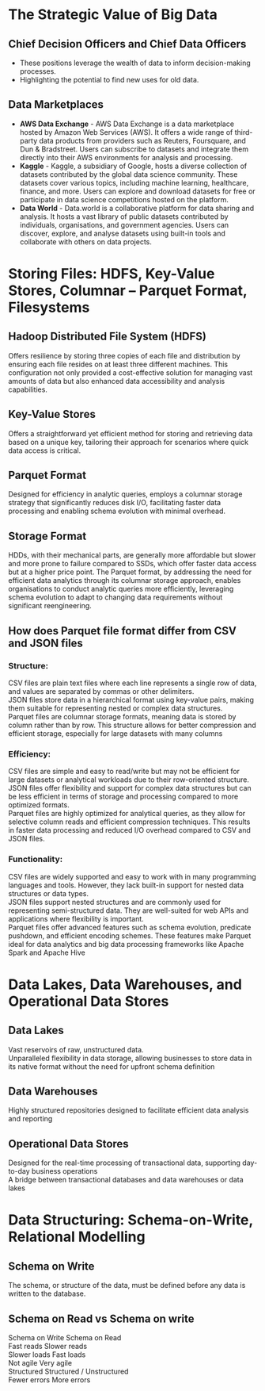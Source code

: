 # The Strategic Value of Big Data
## Chief Decision Officers and Chief Data Officers
* These positions leverage the wealth of data to inform decision-making processes.
* Highlighting the potential to find new uses for old data.

## Data Marketplaces
* **AWS Data Exchange** - AWS Data Exchange is a data marketplace hosted by Amazon Web Services (AWS). It offers a wide range of third-party data products from providers such as Reuters, Foursquare, and Dun & Bradstreet. Users can subscribe to datasets and integrate them directly into their AWS environments for analysis and processing.
* **Kaggle** - Kaggle, a subsidiary of Google, hosts a diverse collection of datasets contributed by the global data science community. These datasets cover various topics, including machine learning, healthcare, finance, and more. Users can explore and download datasets for free or participate in data science competitions hosted on the platform.
* **Data World** - Data.world is a collaborative platform for data sharing and analysis. It hosts a vast library of public datasets contributed by individuals, organisations, and government agencies. Users can discover, explore, and analyse datasets using built-in tools and collaborate with others on data projects.


# Storing Files: HDFS, Key-Value Stores, Columnar – Parquet Format, Filesystems

## Hadoop Distributed File System (HDFS) 
Offers resilience by storing three copies of each file and distribution by ensuring each file resides on at least three different machines. This configuration not only provided a cost-effective solution for managing vast amounts of data but also enhanced data accessibility and analysis capabilities.

## Key-Value Stores
Offers a straightforward yet efficient method for storing and retrieving data based on a unique key, tailoring their approach for scenarios where quick data access is critical. 

## Parquet Format
Designed for efficiency in analytic queries, employs a columnar storage strategy that significantly reduces disk I/O, facilitating faster data processing and enabling schema evolution with minimal overhead.

## Storage Format
HDDs, with their mechanical parts, are generally more affordable but slower and more prone to failure compared to SSDs, which offer faster data access but at a higher price point. The Parquet format, by addressing the need for efficient data analytics through its columnar storage approach, enables organisations to conduct analytic queries more efficiently, leveraging schema evolution to adapt to changing data requirements without significant reengineering.

## How does Parquet file format differ from CSV and JSON files
### Structure:     
CSV files are plain text files where each line represents a single row of data, and values are separated by commas or other delimiters. <br/>JSON files store data in a hierarchical format using key-value pairs, making them suitable for representing nested or complex data structures. <br/>Parquet files are columnar storage formats, meaning data is stored by column rather than by row. This structure allows for better compression and efficient storage, especially for large datasets with many columns
### Efficiency:    
CSV files are simple and easy to read/write but may not be efficient for large datasets or analytical workloads due to their row-oriented structure.<br/> JSON files offer flexibility and support for complex data structures but can be less efficient in terms of storage and processing compared to more optimized formats.<br/> Parquet files are highly optimized for analytical queries, as they allow for selective column reads and efficient compression techniques. This results in faster data processing and reduced I/O overhead compared to CSV and JSON files.
### Functionality:     
CSV files are widely supported and easy to work with in many programming languages and tools. However, they lack built-in support for nested data structures or data types.<br/> JSON files support nested structures and are commonly used for representing semi-structured data. They are well-suited for web APIs and applications where flexibility is important.<br/> Parquet files offer advanced features such as schema evolution, predicate pushdown, and efficient encoding schemes. These features make Parquet ideal for data analytics and big data processing frameworks like Apache Spark and Apache Hive

# Data Lakes, Data Warehouses, and Operational Data Stores

## Data Lakes
Vast reservoirs of raw, unstructured data. <br/>
Unparalleled flexibility in data storage, allowing businesses to store data in its native format without the need for upfront schema definition

## Data Warehouses
Highly structured repositories designed to facilitate efficient data analysis and reporting

## Operational Data Stores
Designed for the real-time processing of transactional data, supporting day-to-day business operations<br/>
A bridge between transactional databases and data warehouses or data lakes

# Data Structuring: Schema-on-Write, Relational Modelling
## Schema on Write
The schema, or structure of the data, must be defined before any data is written to the database.

## Schema on Read vs Schema on write
Schema on Write	    Schema on Read<br/>
Fast reads	        Slower reads<br/>
Slower loads	      Fast loads<br/>
Not agile	          Very agile<br/>
Structured	        Structured / Unstructured <br/>
Fewer errors	      More errors<br/>

  
###

